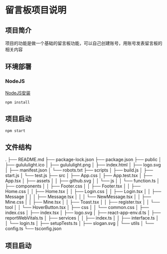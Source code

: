 # 留言板项目说明

## 项目简介

项目的功能是做一个基础的留言板功能，可以自己创建账号，用账号发表留言板的相关内容

## 环境部署

### NodeJS

[NodeJS安装](https://nodejs.org/zh-cn)

`npm install`

## 项目启动

`npm start`

## 文件结构

.
├── README.md
├── package-lock.json
├── package.json
├── public
│   ├── gulululight.ico
│   ├── gulululight.png
│   ├── index.html
│   ├── logo.svg
│   ├── manifest.json
│   └── robots.txt
├── scripts
│   ├── build.js
│   ├── start.js
│   └── test.js
├── src
│   ├── App.css
│   ├── App.test.tsx
│   ├── App.tsx
│   ├── assets
│   │   ├── github.svg
│   │   └── js
│   │       └── function.ts
│   ├── components
│   │   ├── Footer.css
│   │   ├── Footer.tsx
│   │   ├── Home.css
│   │   ├── Home.tsx
│   │   ├── Login.css
│   │   ├── Login.tsx
│   │   ├── Message
│   │   │   ├── Message.tsx
│   │   │   └── NewMessage.tsx
│   │   ├── Mine.css
│   │   ├── Mine.tsx
│   │   ├── Toast.tsx
│   │   ├── register.tsx
│   │   └── tool
│   │       └── HoverButton.tsx
│   ├── css
│   │   └── common.css
│   ├── index.css
│   ├── index.tsx
│   ├── logo.svg
│   ├── react-app-env.d.ts
│   ├── reportWebVitals.ts
│   ├── services
│   │   ├── index.ts
│   │   ├── interface.ts
│   │   └── login.ts
│   ├── setupTests.ts
│   ├── slogan.svg
│   └── utils
│       └── config.ts
└── tsconfig.json

## 项目启动
